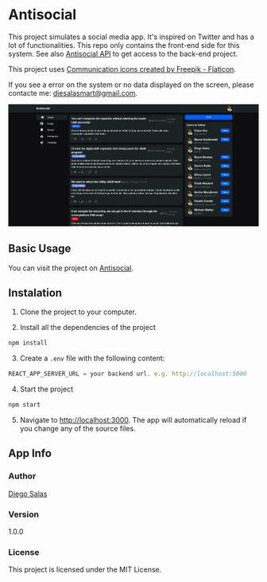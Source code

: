 # Antisocial

This project simulates a social media app. It's inspired on Twitter and has a lot of functionalities. This repo only contains the front-end side for this system. See also [Antisocial API](https://github.com/diegosalasmartinez/antisocial-api) to get access to the back-end project.

This project uses [Communication icons created by Freepik - Flaticon](https://www.flaticon.com/free-icons/communication).

If you see a error on the system or no data displayed on the screen, please contacte me: diesalasmart@gmail.com.

![App thumbnail](./doc/thumb.png)

## Basic Usage

You can visit the project on [Antisocial](https://diegosalas-antisocial.web.app).

## Instalation

1. Clone the project to your computer.

2. Install all the dependencies of the project

``` bash
npm install
```

3. Create a `.env` file with the following content:

```javascript
REACT_APP_SERVER_URL = your backend url. e.g. http://localhost:5000
```

4. Start the project

``` bash
npm start
```

5. Navigate to [http://localhost:3000](http://localhost:3000). The app will automatically reload if you change any of the source files.

## App Info

### Author

[Diego Salas](https://www.linkedin.com/in/diego-alejandro-salas-martinez/)

### Version

1.0.0

### License

This project is licensed under the MIT License.

